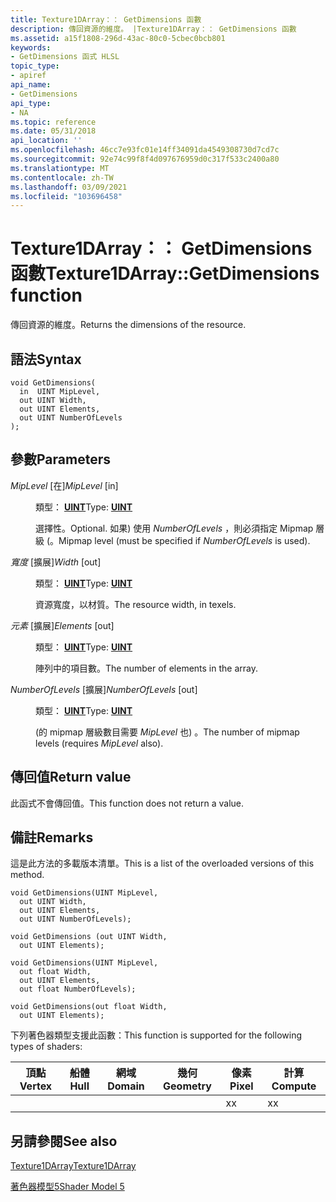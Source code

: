 ```yaml
---
title: Texture1DArray：： GetDimensions 函數
description: 傳回資源的維度。 |Texture1DArray：： GetDimensions 函數
ms.assetid: a15f1808-296d-43ac-80c0-5cbec0bcb801
keywords:
- GetDimensions 函式 HLSL
topic_type:
- apiref
api_name:
- GetDimensions
api_type:
- NA
ms.topic: reference
ms.date: 05/31/2018
api_location: ''
ms.openlocfilehash: 46cc7e93fc01e14ff34091da4549308730d7cd7c
ms.sourcegitcommit: 92e74c99f8f4d097676959d0c317f533c2400a80
ms.translationtype: MT
ms.contentlocale: zh-TW
ms.lasthandoff: 03/09/2021
ms.locfileid: "103696458"
---
```

# <a name="texture1darraygetdimensions-function"></a><span data-ttu-id="b0f65-105">Texture1DArray：： GetDimensions 函數</span><span class="sxs-lookup"><span data-stu-id="b0f65-105">Texture1DArray::GetDimensions function</span></span>

<span data-ttu-id="b0f65-106">傳回資源的維度。</span><span class="sxs-lookup"><span data-stu-id="b0f65-106">Returns the dimensions of the resource.</span></span>

## <a name="syntax"></a><span data-ttu-id="b0f65-107">語法</span><span class="sxs-lookup"><span data-stu-id="b0f65-107">Syntax</span></span>

``` syntax
void GetDimensions(
  in  UINT MipLevel,
  out UINT Width,
  out UINT Elements,
  out UINT NumberOfLevels
);
```

## <a name="parameters"></a><span data-ttu-id="b0f65-108">參數</span><span class="sxs-lookup"><span data-stu-id="b0f65-108">Parameters</span></span>

<dl> <dt>

<span data-ttu-id="b0f65-109">*MipLevel* \[在\]</span><span class="sxs-lookup"><span data-stu-id="b0f65-109">*MipLevel* \[in\]</span></span>
</dt> <dd>

<span data-ttu-id="b0f65-110">類型： **[ **UINT**](/windows/desktop/WinProg/windows-data-types)**</span><span class="sxs-lookup"><span data-stu-id="b0f65-110">Type: **[**UINT**](/windows/desktop/WinProg/windows-data-types)**</span></span>

<span data-ttu-id="b0f65-111">選擇性。</span><span class="sxs-lookup"><span data-stu-id="b0f65-111">Optional.</span></span> <span data-ttu-id="b0f65-112">如果) 使用 *NumberOfLevels* ，則必須指定 Mipmap 層級 (。</span><span class="sxs-lookup"><span data-stu-id="b0f65-112">Mipmap level (must be specified if *NumberOfLevels* is used).</span></span>

</dd> <dt>

<span data-ttu-id="b0f65-113">*寬度* \[擴展\]</span><span class="sxs-lookup"><span data-stu-id="b0f65-113">*Width* \[out\]</span></span>
</dt> <dd>

<span data-ttu-id="b0f65-114">類型： **[ **UINT**](/windows/desktop/WinProg/windows-data-types)**</span><span class="sxs-lookup"><span data-stu-id="b0f65-114">Type: **[**UINT**](/windows/desktop/WinProg/windows-data-types)**</span></span>

<span data-ttu-id="b0f65-115">資源寬度，以材質。</span><span class="sxs-lookup"><span data-stu-id="b0f65-115">The resource width, in texels.</span></span>

</dd> <dt>

<span data-ttu-id="b0f65-116">*元素* \[擴展\]</span><span class="sxs-lookup"><span data-stu-id="b0f65-116">*Elements* \[out\]</span></span>
</dt> <dd>

<span data-ttu-id="b0f65-117">類型： **[ **UINT**](/windows/desktop/WinProg/windows-data-types)**</span><span class="sxs-lookup"><span data-stu-id="b0f65-117">Type: **[**UINT**](/windows/desktop/WinProg/windows-data-types)**</span></span>

<span data-ttu-id="b0f65-118">陣列中的項目數。</span><span class="sxs-lookup"><span data-stu-id="b0f65-118">The number of elements in the array.</span></span>

</dd> <dt>

<span data-ttu-id="b0f65-119">*NumberOfLevels* \[擴展\]</span><span class="sxs-lookup"><span data-stu-id="b0f65-119">*NumberOfLevels* \[out\]</span></span>
</dt> <dd>

<span data-ttu-id="b0f65-120">類型： **[ **UINT**](/windows/desktop/WinProg/windows-data-types)**</span><span class="sxs-lookup"><span data-stu-id="b0f65-120">Type: **[**UINT**](/windows/desktop/WinProg/windows-data-types)**</span></span>

<span data-ttu-id="b0f65-121"> (的 mipmap 層級數目需要 *MipLevel* 也) 。</span><span class="sxs-lookup"><span data-stu-id="b0f65-121">The number of mipmap levels (requires *MipLevel* also).</span></span>

</dd> </dl>

## <a name="return-value"></a><span data-ttu-id="b0f65-122">傳回值</span><span class="sxs-lookup"><span data-stu-id="b0f65-122">Return value</span></span>

<span data-ttu-id="b0f65-123">此函式不會傳回值。</span><span class="sxs-lookup"><span data-stu-id="b0f65-123">This function does not return a value.</span></span>

## <a name="remarks"></a><span data-ttu-id="b0f65-124">備註</span><span class="sxs-lookup"><span data-stu-id="b0f65-124">Remarks</span></span>

<span data-ttu-id="b0f65-125">這是此方法的多載版本清單。</span><span class="sxs-lookup"><span data-stu-id="b0f65-125">This is a list of the overloaded versions of this method.</span></span>


```
void GetDimensions(UINT MipLevel, 
  out UINT Width,
  out UINT Elements,
  out UINT NumberOfLevels);

void GetDimensions (out UINT Width,
  out UINT Elements);

void GetDimensions(UINT MipLevel,
  out float Width,
  out UINT Elements,
  out float NumberOfLevels);

void GetDimensions(out float Width,
  out UINT Elements);
```



<span data-ttu-id="b0f65-126">下列著色器類型支援此函數：</span><span class="sxs-lookup"><span data-stu-id="b0f65-126">This function is supported for the following types of shaders:</span></span>



| <span data-ttu-id="b0f65-127">頂點</span><span class="sxs-lookup"><span data-stu-id="b0f65-127">Vertex</span></span> | <span data-ttu-id="b0f65-128">船體</span><span class="sxs-lookup"><span data-stu-id="b0f65-128">Hull</span></span> | <span data-ttu-id="b0f65-129">網域</span><span class="sxs-lookup"><span data-stu-id="b0f65-129">Domain</span></span> | <span data-ttu-id="b0f65-130">幾何</span><span class="sxs-lookup"><span data-stu-id="b0f65-130">Geometry</span></span> | <span data-ttu-id="b0f65-131">像素</span><span class="sxs-lookup"><span data-stu-id="b0f65-131">Pixel</span></span> | <span data-ttu-id="b0f65-132">計算</span><span class="sxs-lookup"><span data-stu-id="b0f65-132">Compute</span></span> |
|--------|------|--------|----------|-------|---------|
|        |      |        |          | <span data-ttu-id="b0f65-133">x</span><span class="sxs-lookup"><span data-stu-id="b0f65-133">x</span></span>     | <span data-ttu-id="b0f65-134">x</span><span class="sxs-lookup"><span data-stu-id="b0f65-134">x</span></span>       |



 

## <a name="see-also"></a><span data-ttu-id="b0f65-135">另請參閱</span><span class="sxs-lookup"><span data-stu-id="b0f65-135">See also</span></span>

<dl> <dt>

[<span data-ttu-id="b0f65-136">Texture1DArray</span><span class="sxs-lookup"><span data-stu-id="b0f65-136">Texture1DArray</span></span>](sm5-object-texture1darray.md)
</dt> <dt>

[<span data-ttu-id="b0f65-137">著色器模型5</span><span class="sxs-lookup"><span data-stu-id="b0f65-137">Shader Model 5</span></span>](d3d11-graphics-reference-sm5.md)
</dt> </dl>

 

 
